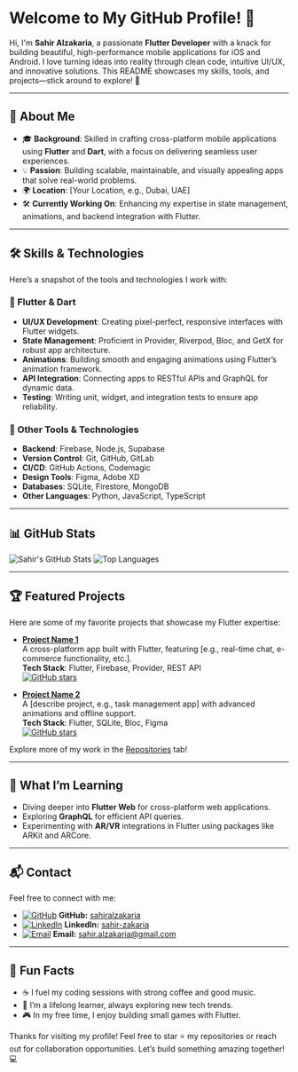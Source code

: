 # Welcome to My GitHub Profile! 👋

Hi, I'm **Sahir Alzakaria**, a passionate **Flutter Developer** with a knack for building beautiful, high-performance mobile applications for iOS and Android. I love turning ideas into reality through clean code, intuitive UI/UX, and innovative solutions. This README showcases my skills, tools, and projects—stick around to explore! 🚀

---

## 🌟 About Me
- 🎓 **Background**: Skilled in crafting cross-platform mobile applications using **Flutter** and **Dart**, with a focus on delivering seamless user experiences.
- 💡 **Passion**: Building scalable, maintainable, and visually appealing apps that solve real-world problems.
- 🌍 **Location**: [Your Location, e.g., Dubai, UAE]
- 🛠 **Currently Working On**: Enhancing my expertise in state management, animations, and backend integration with Flutter.

---

## 🛠 Skills & Technologies
Here’s a snapshot of the tools and technologies I work with:

### 📱 Flutter & Dart
- **UI/UX Development**: Creating pixel-perfect, responsive interfaces with Flutter widgets.
- **State Management**: Proficient in Provider, Riverpod, Bloc, and GetX for robust app architecture.
- **Animations**: Building smooth and engaging animations using Flutter’s animation framework.
- **API Integration**: Connecting apps to RESTful APIs and GraphQL for dynamic data.
- **Testing**: Writing unit, widget, and integration tests to ensure app reliability.

### 🔧 Other Tools & Technologies
- **Backend**: Firebase, Node.js, Supabase
- **Version Control**: Git, GitHub, GitLab
- **CI/CD**: GitHub Actions, Codemagic
- **Design Tools**: Figma, Adobe XD
- **Databases**: SQLite, Firestore, MongoDB
- **Other Languages**: Python, JavaScript, TypeScript

---

## 📊 GitHub Stats
![Sahir's GitHub Stats](https://github-readme-stats.vercel.app/api?username=sahiralzakaria&show_icons=true&theme=radical)
![Top Languages](https://github-readme-stats.vercel.app/api/top-langs/?username=sahiralzakaria&layout=compact&theme=radical)

---

## 🏆 Featured Projects
Here are some of my favorite projects that showcase my Flutter expertise:

- **[Project Name 1](https://github.com/sahiralzakaria/project1)**  
  A cross-platform app built with Flutter, featuring [e.g., real-time chat, e-commerce functionality, etc.].  
  **Tech Stack**: Flutter, Firebase, Provider, REST API  
  [![GitHub stars](https://img.shields.io/github/stars/sahiralzakaria/project1?style=social)](https://github.com/sahiralzakaria/project1)

- **[Project Name 2](https://github.com/sahiralzakaria/project2)**  
  A [describe project, e.g., task management app] with advanced animations and offline support.  
  **Tech Stack**: Flutter, SQLite, Bloc, Figma  
  [![GitHub stars](https://img.shields.io/github/stars/sahiralzakaria/project2?style=social)](https://github.com/sahiralzakaria/project2)

Explore more of my work in the [Repositories](https://github.com/sahiralzakaria?tab=repositories) tab!

---

## 🚀 What I’m Learning
- Diving deeper into **Flutter Web** for cross-platform web applications.
- Exploring **GraphQL** for efficient API queries.
- Experimenting with **AR/VR** integrations in Flutter using packages like ARKit and ARCore.

---

## 📬 Contact
Feel free to connect with me:  
- [![GitHub](https://img.shields.io/badge/GitHub-100000?style=flat&logo=github&logoColor=white)](https://github.com/sahiralzakaria) **GitHub:** [sahiralzakaria](https://github.com/sahiralzakaria)  
- [![LinkedIn](https://img.shields.io/badge/LinkedIn-0A66C2?style=flat&logo=linkedin&logoColor=white)](https://www.linkedin.com/in/sahir-zakaria-39873531b) **LinkedIn:** [sahir-zakaria](https://www.linkedin.com/in/sahir-zakaria-39873531b)  
- [![Email](https://img.shields.io/badge/Email-D14836?style=flat&logo=gmail&logoColor=white)](mailto:sahir.alzakaria@gmail.com) **Email:** sahir.alzakaria@gmail.com

---

## 🎉 Fun Facts
- ☕ I fuel my coding sessions with strong coffee and good music.
- 🌱 I’m a lifelong learner, always exploring new tech trends.
- 🎮 In my free time, I enjoy building small games with Flutter.

Thanks for visiting my profile! Feel free to star ⭐ my repositories or reach out for collaboration opportunities. Let’s build something amazing together! 💻
